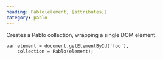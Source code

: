 ```yaml
--- 
heading: Pablo(element, [attributes])
category: pablo
---
```


Creates a Pablo collection, wrapping a single DOM element.

    var element = document.getElementById('foo'),
        collection = Pablo(element);